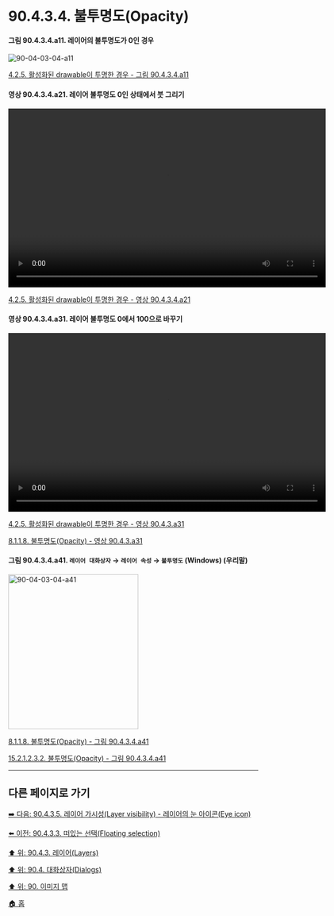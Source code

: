 # 90.4.3.4. 불투명도(Opacity)

<a id="90-04-03-04-a11"></a>

#### 그림 90.4.3.4.a11. 레이어의 불투명도가 0인 경우
![90-04-03-04-a11](https://github.com/wonder13662/gimp/assets/15767104/edc97312-5242-453e-b074-065aa1d7976f)

[4.2.5. 활성화된 drawable이 투명한 경우 - 그림 90.4.3.4.a11](./04-02-05-the-active-drawable-is-tranparent.md#90-04-03-04-a11)

<a id="90-04-03-04-a21"></a>

#### 영상 90.4.3.4.a21. 레이어 불투명도 0인 상태에서 붓 그리기
<video controls="controls" width="640" height="360" environment="MacOS:Sonoma 14.2.1 GIMP 2.10.36" src="https://github.com/wonder13662/gimp/assets/15767104/3932b264-e15c-4bd4-af86-fd59bcd8b6ec"></video>

[4.2.5. 활성화된 drawable이 투명한 경우 - 영상 90.4.3.4.a21](./04-02-05-the-active-drawable-is-tranparent.md#90-04-03-04-a21)

<a id="90-04-03-04-a31"></a>

#### 영상 90.4.3.4.a31. 레이어 불투명도 0에서 100으로 바꾸기
<video controls="controls" width="640" height="360" environment="MacOS:Sonoma 14.2.1 GIMP 2.10.36" src="https://github.com/wonder13662/gimp/assets/15767104/cc78826d-d01b-42c9-bac9-d74b9554cef4"></video>

[4.2.5. 활성화된 drawable이 투명한 경우 - 영상 90.4.3.a31](./04-02-05-the-active-drawable-is-tranparent.md#90-04-03-04-a31)

[8.1.1.8. 불투명도(Opacity) - 영상 90.4.3.a31](./08-01-01-08-opacity.md#90-04-03-04-a31)

<a id="90-04-03-04-a41"></a>

#### 그림 90.4.3.4.a41. `레이어 대화상자` → `레이어 속성` → `불투명도` (Windows) (우리말)
<img width="262" height="312" alt="90-04-03-04-a41" src="https://github.com/wonder13662/gimp/assets/15767104/a0abe63e-5388-4fa8-81e8-a768e2445eff" />

[8.1.1.8. 불투명도(Opacity) - 그림 90.4.3.4.a41](./08-01-01-08-opacity.md#90-04-03-04-a41)

[15.2.1.2.3.2. 불투명도(Opacity) - 그림 90.4.3.4.a41](./15-02-01-02-03-02-opacity.md#90-04-03-04-a41)

***

## 다른 페이지로 가기

[➡️ 다음: 90.4.3.5. 레이어 가시성(Layer visibility) - 레이어의 눈 아이콘(Eye icon)](./90-04-03-05-visibility.md)

[⬅️ 이전: 90.4.3.3. 떠있는 선택(Floating selection)](./90-04-03-03-floating_selection.md)

[⬆️ 위: 90.4.3. 레이어(Layers)](./90-04-03-00-layers.md)

[⬆️ 위: 90.4. 대화상자(Dialogs)](./90-04-00-dialogs.md)

[⬆️ 위: 90. 이미지 맵](./90-00-image-map.md)

[🏠 홈](./00-home.md)
